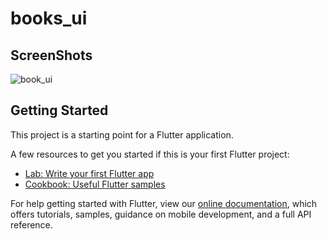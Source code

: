 # books_ui

## ScreenShots
![book_ui](https://user-images.githubusercontent.com/75200754/111029181-69494d00-8425-11eb-81ec-31cf1c849138.png)


## Getting Started

This project is a starting point for a Flutter application.

A few resources to get you started if this is your first Flutter project:

- [Lab: Write your first Flutter app](https://flutter.dev/docs/get-started/codelab)
- [Cookbook: Useful Flutter samples](https://flutter.dev/docs/cookbook)

For help getting started with Flutter, view our
[online documentation](https://flutter.dev/docs), which offers tutorials,
samples, guidance on mobile development, and a full API reference.
